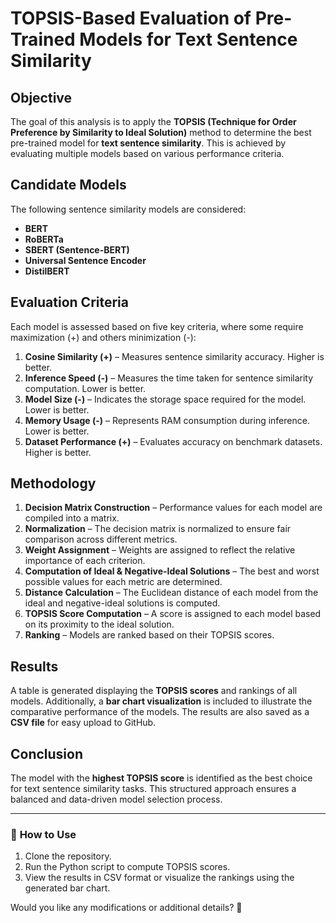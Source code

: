 # **TOPSIS-Based Evaluation of Pre-Trained Models for Text Sentence Similarity**

## **Objective**  
The goal of this analysis is to apply the **TOPSIS (Technique for Order Preference by Similarity to Ideal Solution)** method to determine the best pre-trained model for **text sentence similarity**. This is achieved by evaluating multiple models based on various performance criteria.

## **Candidate Models**  
The following sentence similarity models are considered:  
- **BERT**  
- **RoBERTa**  
- **SBERT (Sentence-BERT)**  
- **Universal Sentence Encoder**  
- **DistilBERT**  

## **Evaluation Criteria**  
Each model is assessed based on five key criteria, where some require maximization (+) and others minimization (-):  
1. **Cosine Similarity (+)** – Measures sentence similarity accuracy. Higher is better.  
2. **Inference Speed (-)** – Measures the time taken for sentence similarity computation. Lower is better.  
3. **Model Size (-)** – Indicates the storage space required for the model. Lower is better.  
4. **Memory Usage (-)** – Represents RAM consumption during inference. Lower is better.  
5. **Dataset Performance (+)** – Evaluates accuracy on benchmark datasets. Higher is better.  

## **Methodology**  
1. **Decision Matrix Construction** – Performance values for each model are compiled into a matrix.  
2. **Normalization** – The decision matrix is normalized to ensure fair comparison across different metrics.  
3. **Weight Assignment** – Weights are assigned to reflect the relative importance of each criterion.  
4. **Computation of Ideal & Negative-Ideal Solutions** – The best and worst possible values for each metric are determined.  
5. **Distance Calculation** – The Euclidean distance of each model from the ideal and negative-ideal solutions is computed.  
6. **TOPSIS Score Computation** – A score is assigned to each model based on its proximity to the ideal solution.  
7. **Ranking** – Models are ranked based on their TOPSIS scores.  

## **Results**  
A table is generated displaying the **TOPSIS scores** and rankings of all models. Additionally, a **bar chart visualization** is included to illustrate the comparative performance of the models. The results are also saved as a **CSV file** for easy upload to GitHub.

## **Conclusion**  
The model with the **highest TOPSIS score** is identified as the best choice for text sentence similarity tasks. This structured approach ensures a balanced and data-driven model selection process.  

---

### 📌 **How to Use**  
1. Clone the repository.  
2. Run the Python script to compute TOPSIS scores.  
3. View the results in CSV format or visualize the rankings using the generated bar chart.  

Would you like any modifications or additional details? 🚀

